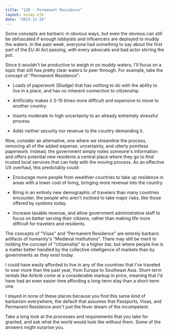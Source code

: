 ```yaml
---
title: "120 - Permanent Residence"
layout: essay.njk
date: "2023-12-19"
---
```


Some concepts are barbaric in obvious ways, but even the obvious can still be obfuscated if enough lobbyists and influencers are deployed to muddy the waters. In the past week, everyone had something to say about the first part of the EU AI Act passing, with every advocate and bad actor stirring the pot.

Since it wouldn't be productive to weigh in on muddy waters, I'll focus on a topic that still has pretty clear waters to peer through. For example, take the concept of "Permanent Residence":

- Loads of paperwork (Sludge) that has nothing to do with the ability to live in a place, and has no inherent connection to citizenship.

- Artificially makes it 3-10 times more difficult and expensive to move to another country.

- Inserts moderate to high uncertainty to an already extremely stressful process.

- Adds neither security nor revenue to the country demanding it.

Now, consider an alternative, one where we streamline the process, removing all of the added expense, uncertainty, and utterly pointless paperwork. Instead, the government simply notes someone's information and offers potential new residents a central place where they go to find trusted local services that can help with the moving process. As an effective UX overhaul, this predictably could:

- Encourage more people from wealthier countries to take up residence in areas with a lower cost of living, bringing more revenue into the country.

- Bring in an entirely new demographic of travelers than many countries encounter, the people who aren't inclined to take major risks, like those offered by systems today.

- Increase taxable revenue, and allow government administrative staff to focus on better serving their citizens, rather than making life more difficult for travelers and residents.

The concepts of "Visas" and "Permanent Residence" are entirely barbaric artifacts of humanity's "Medieval Institutions". There may still be merit to holding the concept of "citizenship" to a higher bar, but where people live is a matter better handled by the collective intelligence of markets than by governments as they exist today.

I could have easily afforded to live in any of the countries that I've traveled to over more than the past year, from Europe to Southeast Asia. Short-term rentals like Airbnb come at a considerable markup in price, meaning that I'd have had an even easier time affording a long-term stay than a short-term one.

I stayed in none of these places because you find this same kind of barbarism everywhere, the default that assumes that Passports, Visas, and Permanent Residence aren't just the fever dream of the incompetent.

Take a long look at the processes and requirements that you take for granted, and ask what the world would look like without them. Some of the answers might surprise you.

